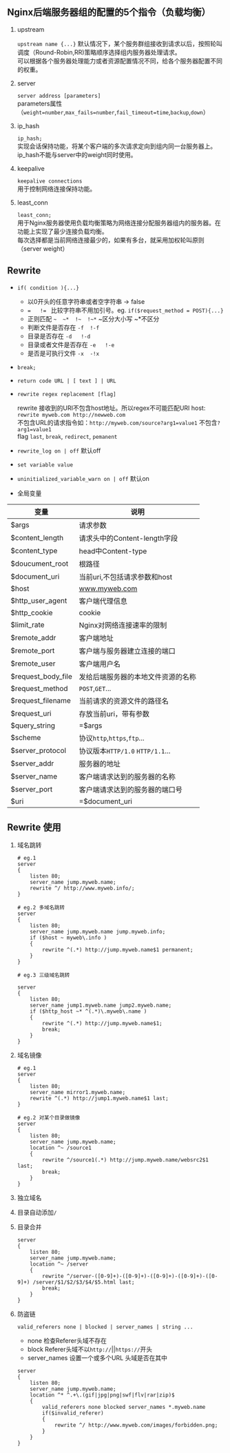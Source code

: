 ## Nginx后端服务器组的配置的5个指令（负载均衡）

1. upstream

    `upstream name {...}`
    默认情况下，某个服务群组接收到请求以后，按照轮叫调度（Round-Robin,RR)策略顺序选择组内服务器处理请求。      
    可以根据各个服务器处理能力或者资源配置情况不同，给各个服务器配置不同的权重。      
2. server

    `server address [parameters]`       
    parameters属性（`weight=number`,`max_fails=number`,`fail_timeout=time`,`backup`,`down`）        
3. ip_hash

    `ip_hash;`      
    实现会话保持功能，将某个客户端的多次请求定向到组内同一台服务器上。       
    ip_hash不能与server中的weight同时使用。       
4. keepalive

    `keepalive connections`      
    用于控制网络连接保持功能。       
5. least_conn

    `least_conn;`       
    用于Nginx服务器使用负载均衡策略为网络连接分配服务器组内的服务器。在功能上实现了最少连接负载均衡。         
    每次选择都是当前网络连接最少的，如果有多台，就采用加权轮叫原则（server weight）      


## Rewrite

- `if( condition ){...}`

    - 以0开头的任意字符串或者空字符串 -> false       
    - `=   != ` 比较字符串不用加引号。eg. `if($request_method = POST){...}`        
    - 正则匹配 `~  ~*  !~  !~*` ~区分大小写 ~*不区分      
    - 判断文件是否存在 `-f  !-f`        
    - 目录是否存在    `-d   !-d`      
    - 目录或者文件是否存在    `-e   !-e`
    - 是否是可执行文件      `-x  -!x`
- `break;`
- `return code URL | [ text ] | URL`
- `rewrite regex replacement [flag]`

    rewrite 接收到的URI不包含host地址。所以regex不可能匹配URI host: `rewrite myweb.com http://newweb.com`     
    不包含URL的请求指令如：`http://myweb.com/source?arg1=value1` 不包含`?arg1=value1`        
    flag `last`, `break`, `redirect`, `pemanent`
- `rewrite_log on | off` 默认off
- `set variable value`
- `uninitialized_variable_warn on | off` 默认on
- 全局变量

|  变量  |  说明  |
|-------|--------|
|  $args  |  请求参数  |
|  $content_length  |  请求头中的Content-length字段  |
|  $content_type  |  head中Content-type  |
|  $doucument_root  |  根路径  |
|  $document_uri  |  当前uri,不包括请求参数和host  |
|  $host  |  www.myweb.com  |
|  $http_user_agent  |  客户端代理信息  |
|  $http_cookie  |  cookie  |
|  $limit_rate  |  Nginx对网络连接速率的限制  |
|  $remote_addr  |  客户端地址  |
|  $remote_port  |  客户端与服务器建立连接的端口  |
|  $remote_user  | 客户端用户名   |
|  $request_body_file  |  发给后端服务器的本地文件资源的名称  |
|  $request_method  |  `POST`,`GET`...  |
|  $request_filename  |  当前请求的资源文件的路径名  |
|  $request_uri  |  存放当前uri，带有参数  |
|  $query_string  |  =$args  |
|  $scheme  |  协议`http`,`https`,`ftp`...  |
|  $server_protocol  |  协议版本`HTTP/1.0` `HTTP/1.1`...  |
|  $server_addr  |  服务器的地址  |
|  $server_name  |  客户端请求达到的服务器的名称  |
|  $server_port  |  客户端请求达到的服务器的端口号  |
|  $uri  |  =$document_uri  |

## Rewrite 使用

1. 域名跳转

    ```
    # eg.1
    server
    {
        listen 80;
        server_name jump.myweb.name;
        rewrite ^/ http://www.myweb.info/;
    }

    # eg.2 多域名跳转
    server
    {
        listen 80;
        server_name jump.myweb.name jump.myweb.info;
        if ($host ~ myweb\.info )
        {
            rewrite ^(.*) http://jump.myweb.name$1 permanent;
        }
    }

    # eg.3 三级域名跳转

    server
    {
        listen 80;
        server_name jump1.myweb.name jump2.myweb.name;
        if ($http_host ~* ^(.*)\.myweb\.name )
        {
            rewrite ^(.*) http://jump.myweb.name$1;
            break;
        }
    }
    ```

2. 域名镜像

    ```
    # eg.1
    server
    {
        listen 80;
        server_name mirror1.myweb.name;
        rewrite ^(.*) http://jump1.myweb.name$1 last;
    }

    # eg.2 对某个目录做镜像
    server
    {
        listen 80;
        server_name jump.myweb.name;
        location ^~ /source1
        {
            rewrite ^/source1(.*) http://jump.myweb.name/websrc2$1 last;
            break;
        }
    }
    ```
3. 独立域名
4. 目录自动添加`/`
5. 目录合并

    ```
    server
    {
        listen 80;
        server_name jump.myweb.name;
        location ^~ /server
        {
            rewrite ^/server-([0-9]+)-([0-9]+)-([0-9]+)-([0-9]+)-([0-9]+) /server/$1/$2/$3/$4/$5.html last;
            break;
        }
    }
    ```
6. 防盗链

    `valid_referers none | blocked | server_names | string ...`

    - none 检查Referer头域不存在
    - block Referer头域不以`http://`||`https://`开头
    - server_names 设置一个或多个URL 头域是否在其中

    ```
    server
    {
        listen 80;
        server_name jump.myweb.name;
        location ^* ^.+\.(gif|jpg|png|swf|flv|rar|zip)$
        {
            valid_referers none blocked server_names *.myweb.name
            if($invalid_referer)
            {
                rewrite ^/ http://www.myweb.com/images/forbidden.png;
            }
        }
    }
    ```